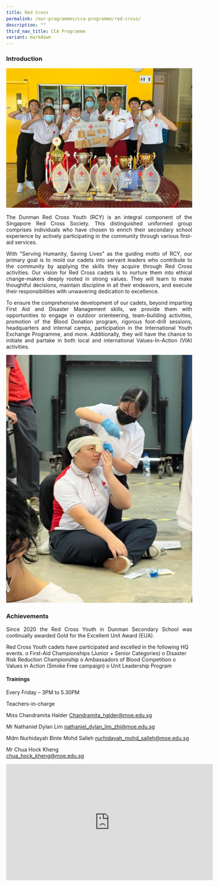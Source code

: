 ```yaml
---
title: Red Cross
permalink: /our-programmes/cca-programme/red-cross/
description: ""
third_nav_title: CCA Programme
variant: markdown
---
```

### Introduction

![](/images/CCA%20Photos/Red%20Cross/redcross_ccapic1.jpeg)
<p style="text-align: justify;">The Dunman Red Cross Youth (RCY) is an integral component of the Singapore Red Cross Society. This distinguished uniformed group comprises individuals who have chosen to enrich their secondary school experience by actively participating in the community through various first-aid services.</p> 

<p style="text-align: justify;">With "Serving Humanity, Saving Lives" as the guiding motto of RCY, our primary goal is to mold our cadets into servant leaders who contribute to the community by applying the skills they acquire through Red Cross activities.
Our vision for Red Cross cadets is to nurture them into ethical change-makers deeply rooted in strong values. They will learn to make thoughtful decisions, maintain discipline in all their endeavors, and execute their responsibilities with unwavering dedication to excellence.
</p>

<p style="text-align: justify;">To ensure the comprehensive development of our cadets, beyond imparting First Aid and Disaster Management skills, we provide them with opportunities to engage in outdoor orienteering, team-building activities, promotion of the Blood Donation program, rigorous foot-drill sessions, headquarters and internal camps, participation in the International Youth Exchange Programme, and more. Additionally, they will have the chance to initiate and partake in both local and international Values-In-Action (VIA) activities. </p>

![](/images/CCA%20Photos/Red%20Cross/redcross_ccapic2.jpeg)
### Achievements
<p style="text-align: justify;">Since 2020 the Red Cross Youth in Dunman Secondary School was continually awarded Gold for the Excellent Unit Award (EUA).

Red Cross Youth cadets have participated and excelled in the following HQ events. 
o	First-Aid Championships (Junior + Senior Categories)
o	Disaster Risk Reduction Championship
o	Ambassadors of Blood Competition
o	Values in Action (Smoke Free campaign)
o	Unit Leadership Program</p><p>

#### Trainings

Every Friday – 3PM to 5.30PM

Teachers-in-charge


Miss Chandramita Halder 
Chandramita_halder@moe.edu.sg

Mr Nathaniel Dylan Lim 
nathaniel_dylan_lim_zhi@moe.edu.sg

Mdm Nurhidayah Binte Mohd Salleh nurhidayah_mohd_salleh@moe.edu.sg

Mr Chua Hock Kheng<br>
chua_hock_kheng@moe.edu.sg


<iframe width="560" height="315" src="https://www.youtube.com/embed/nScG03Wev8M" title="YouTube video player" frameborder="0" allow="accelerometer; autoplay; clipboard-write; encrypted-media; gyroscope; picture-in-picture" allowfullscreen=""></iframe></p>